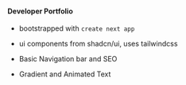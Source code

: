 #### Developer Portfolio

- bootstrapped with `create next app`

- ui components from shadcn/ui, uses tailwindcss

- Basic Navigation bar and SEO

- Gradient and Animated Text
